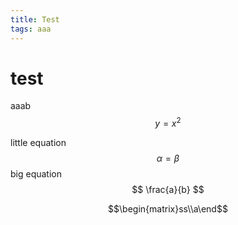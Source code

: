 ```yaml
---
title: Test
tags: aaa
---
```


# test

aaab
$$y = x^2$$

little equation $$ \alpha = \beta $$
big equation $$ \frac{a}{b} $$

$$\begin{matrix}ss\\a\end$$

<!--more-->
